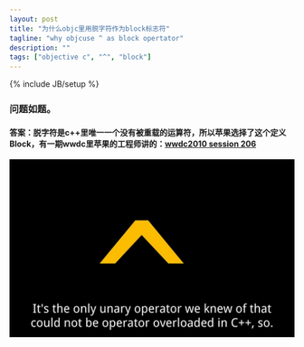 ```yaml
---
layout: post
title: "为什么objc里用脱字符作为block标志符"
tagline: "why objcuse ^ as block opertator"
description: ""
tags: ["objective c", "^", "block"]
---
```

{% include JB/setup %}

### 问题如题。

#### 答案：脱字符是c++里唯一一个没有被重载的运算符，所以苹果选择了这个定义Block，有一期wwdc里苹果的工程师讲的：[wwdc2010 session 206](http://leinax.com/s3/WWDC%202010%20Session%20Videos%20-%20HD/Session%20206%20-%20Introducing%20Blocks%20and.mov)

![it's the only unary operator we knew of that could not be operator overloaded in C++, so ...](/atachments/wwdc_2010_session_206.jpg)
